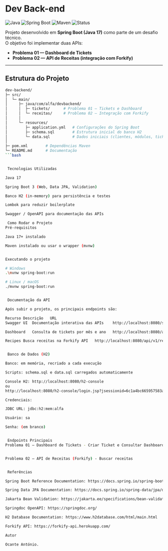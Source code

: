 #  Dev Back-end

![Java](https://img.shields.io/badge/Java-17-red?style=for-the-badge&logo=openjdk)
![Spring Boot](https://img.shields.io/badge/Spring%20Boot-3.x-brightgreen?style=for-the-badge&logo=springboot)
![Maven](https://img.shields.io/badge/Maven-Build-blue?style=for-the-badge&logo=apachemaven)
![Status](https://img.shields.io/badge/Status-Ativo-success?style=for-the-badge)

Projeto desenvolvido em **Spring Boot (Java 17)** como parte de um desafio técnico.  
O objetivo foi implementar duas APIs:

- **Problema 01 — Dashboard de Tickets**
- **Problema 02 — API de Receitas (integração com Forkify)**

---

##  Estrutura do Projeto

```bash
dev-backend/
├─ src/
│  └─ main/
│     ├─ java/com/alfa/devbackend/
│     │  ├─ tickets/      # Problema 01 — Tickets e Dashboard
│     │  └─ receitas/     # Problema 02 — Integração com Forkify
│     │
│     └─ resources/
│        ├─ application.yml   # Configurações do Spring Boot
│        ├─ schema.sql        # Estrutura inicial do banco H2
│        └─ data.sql          # Dados iniciais (clientes, módulos, tickets)
│
├─ pom.xml        # Dependências Maven
└─ README.md      # Documentação
```bash


 Tecnologias Utilizadas

Java 17

Spring Boot 3 (Web, Data JPA, Validation)

Banco H2 (in-memory) para persistência e testes

Lombok para reduzir boilerplate

Swagger / OpenAPI para documentação das APIs

 Como Rodar o Projeto
Pré-requisitos

Java 17+ instalado

Maven instalado ou usar o wrapper (mvnw)


Executando o projeto

# Windows
.\mvnw spring-boot:run

# Linux / macOS
./mvnw spring-boot:run


 Documentação da API

Após subir o projeto, os principais endpoints são:

Recurso	Descrição	URL
Swagger UI	Documentação interativa das APIs	http://localhost:8080/swagger-ui.html

Dashboard	Consulta de tickets por mês e ano	http://localhost:8080/api/v1/dashboard?month=3&year=2021

Recipes	Busca receitas na Forkify API	http://localhost:8080/api/v1/recipes?dish=pizza


 Banco de Dados (H2)

Banco: em memória, recriado a cada execução

Scripts: schema.sql e data.sql carregados automaticamente

Console H2: http://localhost:8080/h2-console
ou
http://localhost:8080/h2-console/login.jsp?jsessionid=6c1a4bc665957583a405e591cd9451e6

Credenciais:

JDBC URL: jdbc:h2:mem:alfa

Usuário: sa

Senha: (em branco)


 Endpoints Principais
Problema 01 — Dashboard de Tickets - Criar Ticket e Consultar Dashboard


Problema 02 — API de Receitas (Forkify) - Buscar receitas


 Referências

Spring Boot Reference Documentation: https://docs.spring.io/spring-boot/docs/current/reference/html/

Spring Data JPA Documentation: https://docs.spring.io/spring-data/jpa/docs/current/reference/html/

Jakarta Bean Validation: https://jakarta.ee/specifications/bean-validation/

Springdoc OpenAPI: https://springdoc.org/

H2 Database Documentation: https://www.h2database.com/html/main.html

Forkify API: https://forkify-api.herokuapp.com/

Autor

Ocante António.
